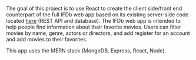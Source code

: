 The goal of this project is to use React to create the client side/front end counterpart of the full IFDb web app based on its
existing server-side code located [here](https://github.com/SimeonTu/movie-app) (REST API and database).
The IFDb web app is intended to help people find information about their favorite movies. Users can filter movies by name, genre, actors or directors, and add register for an account and add movies to their favorites.

This app uses the MERN stack (MongoDB, Express, React, Node).